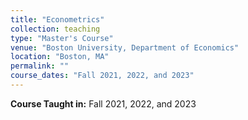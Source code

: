 ```yaml
---
title: "Econometrics"
collection: teaching
type: "Master's Course"
venue: "Boston University, Department of Economics"
location: "Boston, MA"
permalink: ""
course_dates: "Fall 2021, 2022, and 2023"
---
```

**Course Taught in:** Fall 2021, 2022, and 2023
